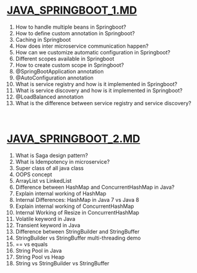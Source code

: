 # [JAVA_SPRINGBOOT_1.MD][JAVA_SPRINGBOOT_1_MD_LINK]
1. How to handle multiple beans in Springboot?  
2. How to define custom annotation in Springboot?  
3. Caching in Springboot  
4. How does inter microservice communication happen?  
5. How can we customize automatic configuration in Springboot?  
6. Different scopes available in Springboot  
7. How to create custom scope in Springboot?  
8. @SpringBootApplication annotation  
9. @AutoConfiguration annotation  
10. What is service registry and how is it implemented in Springboot?  
11. What is service discovery and how is it implemented in Springboot?  
12. @LoadBalanced annotation  
13. What is the difference between service registry and service discovery?  

<br />

# [JAVA_SPRINGBOOT_2.MD][JAVA_SPRINGBOOT_2_MD_LINK]
1. What is Saga design pattern?  
2. What is Idempotency in microservice?  
3. Super class of all java class  
4. OOPS concept  
5. ArrayList vs LinkedList  
6. Difference between HashMap and ConcurrentHashMap in Java?  
7. Explain internal working of HashMap  
8. Internal Differences: HashMap in Java 7 vs Java 8  
9. Explain internal working of ConcurrentHashMap  
10. Internal Working of Resize in ConcurrentHashMap  
11. Volatile keyword in Java  
12. Transient keyword in Java  
13. Difference between StringBuilder and StringBuffer  
14. StringBuilder vs StringBuffer multi-threading demo  
15. == vs equals  
16. String Pool in Java  
17. String Pool vs Heap  
18. String vs StringBuilder vs StringBuffer  

<br />

[JAVA_SPRINGBOOT_1_MD_LINK]: /JAVA_SPRINGBOOT_QUESTIONS/JAVA_SPRINGBOOT_1.MD
[JAVA_SPRINGBOOT_2_MD_LINK]: /JAVA_SPRINGBOOT_QUESTIONS/JAVA_SPRINGBOOT_2.MD


